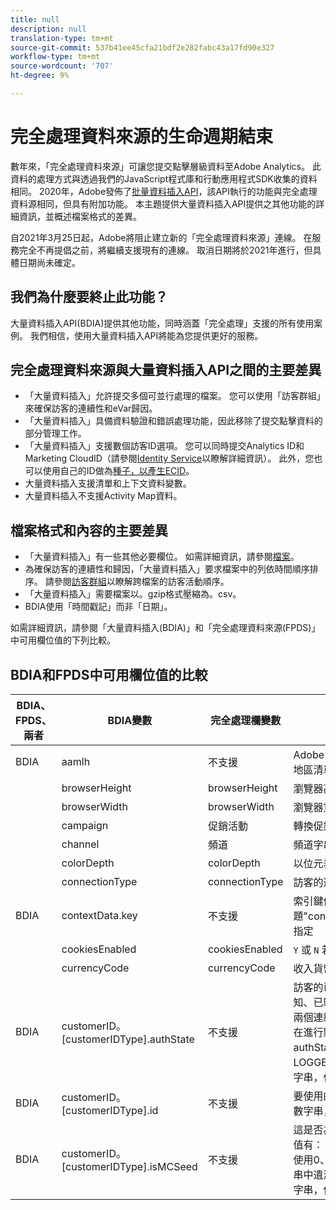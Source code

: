 ```yaml
---
title: null
description: null
translation-type: tm+mt
source-git-commit: 537b41ee45cfa21bdf2e282fabc43a17fd90e327
workflow-type: tm+mt
source-wordcount: '707'
ht-degree: 9%

---
```



# 完全處理資料來源的生命週期結束

數年來，「完全處理資料來源」可讓您提交點擊層級資料至Adobe Analytics。 此資料的處理方式與透過我們的JavaScript程式庫和行動應用程式SDK收集的資料相同。 2020年，Adobe發佈了[批量資料插入API](https://www.adobe.io/apis/experiencecloud/analytics/docs.html#!AdobeDocs/analytics-2.0-apis/master/bdia.md)，該API執行的功能與完全處理資料源相同，但具有附加功能。 本主題提供大量資料插入API提供之其他功能的詳細資訊，並概述檔案格式的差異。

自2021年3月25日起，Adobe將阻止建立新的「完全處理資料來源」連線。 在服務完全不再提倡之前，將繼續支援現有的連線。 取消日期將於2021年進行，但具體日期尚未確定。

## 我們為什麼要終止此功能？

大量資料插入API(BDIA)提供其他功能，同時涵蓋「完全處理」支援的所有使用案例。 我們相信，使用大量資料插入API將能為您提供更好的服務。

## 完全處理資料來源與大量資料插入API之間的主要差異

* 「大量資料插入」允許提交多個可並行處理的檔案。 您可以使用「訪客群組」來確保訪客的連續性和eVar歸因。
* 「大量資料插入」具備資料驗證和錯誤處理功能，因此移除了提交點擊資料的部分管理工作。
* 「大量資料插入」支援數個訪客ID選項。 您可以同時提交Analytics ID和Marketing CloudID（請參閱[Identity Service](https://experienceleague.adobe.com/docs/id-service/using/home.html)以瞭解詳細資訊）。 此外，您也可以使用自己的ID做為[種子，以產生ECID](https://www.adobe.io/apis/experiencecloud/analytics/docs.html#!AdobeDocs/analytics-2.0-apis/master/bdia.md#customer-id-and-experience-cloud-visitor-id-seeds)。
* 大量資料插入支援清單和上下文資料變數。
* 大量資料插入不支援Activity Map資料。

## 檔案格式和內容的主要差異

* 「大量資料插入」有一些其他必要欄位。 如需詳細資訊，請參閱[檔案](https://www.adobe.io/apis/experiencecloud/analytics/docs.html#!AdobeDocs/analytics-2.0-apis/master/bdia.md)。
* 為確保訪客的連續性和歸因，「大量資料插入」要求檔案中的列依時間順序排序。 請參閱[訪客群組](https://www.adobe.io/apis/experiencecloud/analytics/docs.html#!AdobeDocs/analytics-2.0-apis/master/bdia.md#visitor-groups)以瞭解跨檔案的訪客活動順序。
* 「大量資料插入」需要檔案以。gzip格式壓縮為。csv。
* BDIA使用「時間戳記」而非「日期」。

如需詳細資訊，請參閱「大量資料插入(BDIA)」和「完全處理資料來源(FPDS)」中可用欄位值的下列比較。

## BDIA和FPDS中可用欄位值的比較

| BDIA、FPDS、兩者 | BDIA變數 | 完全處理欄變數 | 說明 |
| --- | --- | --- | --- |
| BDIA | aamlh | 不支援 | Adobe Audience Manager位置提示。 請參閱下方地區清單AAM表格中的有效ID值。 |
|   | browserHeight | browserHeight | 瀏覽器高度（以像素為單位，例如768） |
|   | browserWidth | browserWidth | 瀏覽器寬度（以像素為單位，例如1024） |
|   | campaign | 促銷活動 | 轉換促銷活動追蹤代碼 |
|   | channel | 頻道 | 頻道字串（例如「運動區域」） |
|   | colorDepth | colorDepth | 以位元表示的螢幕色深（例如24） |
|   | connectionType | connectionType | 訪客的連線類型（LAN或資料機） |
| BDIA | contextData.key | 不支援 | 索引鍵值配對是透過命名標題&quot;contextData.product&quot;或&quot;contextData.color&quot;來指定 |
|   | cookiesEnabled | cookiesEnabled | `Y` 或 `N` 若訪客支援第一方作業Cookie |
|   | currencyCode | currencyCode | 收入貨幣代碼（例如`USD`） |
| BDIA | customerID。[customerIDType].authState | 不支援 | 訪客的已驗證狀態。 支援的值有： 0、1、2、未知、已驗證、LOGGED_OUT或「（不區分大小寫）。 兩個連續的單引號(&quot;)會使查詢字串中的值被省略，在進行點擊時，此值會轉換為0。 請注意，支援的authState數值表示： 0 =未知， 1 =已驗證， 2 = LOGGED_OUT。 customerIDType可以是任何英數字串，但應視為區分大小寫。 |
| BDIA | customerID。[customerIDType].id | 不支援 | 要使用的客戶ID。 customerIDType可以是任何英數字串，但應視為區分大小寫。 |
| BDIA | customerID。[customerIDType].isMCSeed | 不支援 | 這是否為Marketing Cloud訪客ID的種子。 支援的值有： 0、1、TRUE、FALSE、「（不區分大小寫）。 使用0、FALSE或兩個連續的單引號(&quot;)會使查詢字串中遺漏該值。 customerIDType可以是任何英數字串，但應視為區分大小寫。 |
